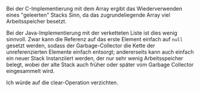 Bei der C-Implementierung mit dem Array ergibt das Wiederverwenden eines
"geleerten" Stacks Sinn, da das zugrundeliegende Array viel Arbeitsspeicher
besetzt.

Bei der Java-Implementierung mit der verketteten Liste ist dies wenig sinnvoll.
Zwar kann die Referenz auf das erste Element einfach auf `null` gesetzt werden,
sodass der Garbage-Collector die Kette der unreferenzierten Elemente einfach
entsorgt; andererseits kann auch einfach ein neuer Stack Instanziiert werden,
der nur sehr wenig Arbeitsspeicher belegt, wobei der alte Stack auch früher
oder später vom Garbage Collector eingesammelt wird.

Ich würde auf die clear-Operation verzichten.
